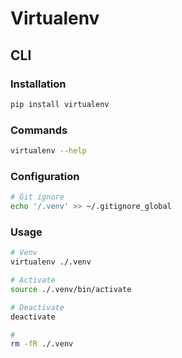 # Virtualenv

## CLI

### Installation

```sh
pip install virtualenv
```

### Commands

```sh
virtualenv --help
```

### Configuration

```sh
# Git ignore
echo '/.venv' >> ~/.gitignore_global
```

### Usage

```sh
# Venv
virtualenv ./.venv

# Activate
source ./.venv/bin/activate

# Deactivate
deactivate

#
rm -fR ./.venv
```
